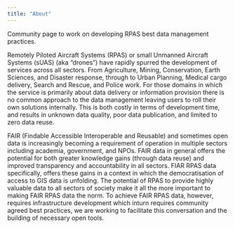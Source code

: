 ```yaml
---
title: "About"
---
```


Community page to work on developing RPAS best data management practices.  

Remotely Piloted Aircraft Systems (RPAS) or small Unmanned Aircraft Systems (sUAS) (aka “drones”) have rapidly spurred the development of services across all sectors.  From Agriculture, Mining, Conservation, Earth Sciences, and Disaster response, through to Urban Planning, Medical cargo delivery, Search and Rescue, and Police work.  For those domains in which the service is primarily about data delivery or information provision there is no common approach to the data management leaving users to roll their own solutions internally.  This is both costly in terms of development time, and results in unknown data quality, poor data publication, and limited to zero data reuse.

FAIR (Findable Accessible Interoperable and Reusable) and sometimes open data is increasingly becoming a requirement of operation in multiple sectors including academia, government, and NPOs.  FAIR data in general offers the potential for both greater knowledge gains (through data reuse) and improved transparency and accountability in all sectors.  FIAR RPAS data specifically, offers these gains in a context in which the democratisation of access to GIS data is unfolding.  The potential of RPAS to provide highly valuable data to all sectors of society make it all the more important to making FAIR RPAS data the norm. To achieve FAIR RPAS data, however, requires infrastructure development which inturn requires community agreed best practices, we are working to facilitate this conversation and the building of necessary open tools.
